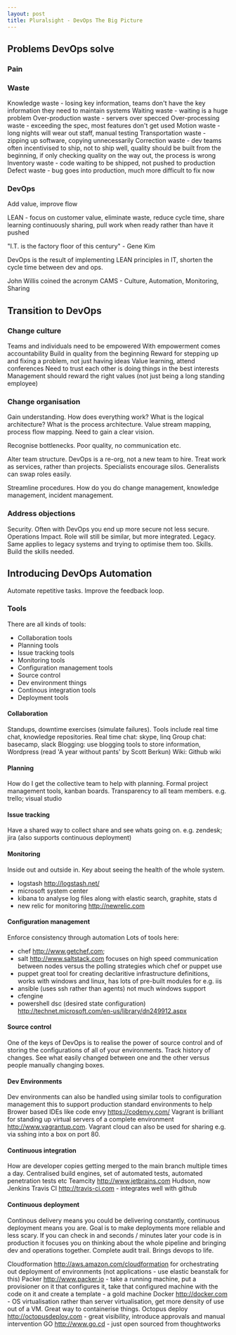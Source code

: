 ```yaml
---
layout: post
title: Pluralsight - DevOps The Big Picture
---
```

## Problems DevOps solve

### Pain

### Waste

Knowledge waste - losing key information, teams don't have the key information they need to maintain systems
Waiting waste - waiting is a huge problem
Over-production waste - servers over specced
Over-processing waste - exceeding the spec, most features don't get used
Motion waste - long nights will wear out staff, manual testing
Transportation waste - zipping up software, copying unnecessarily
Correction waste - dev teams often incentivised to ship, not to ship well, quality should be built from the beginning, if only checking quality on the way out, the process is wrong
Inventory waste - code waiting to be shipped, not pushed to production
Defect waste - bug goes into production, much more difficult to fix now

### DevOps

Add value, improve flow

LEAN - focus on customer value, eliminate waste, reduce cycle time, share learning continuously sharing, pull work when ready rather than have it pushed

"I.T. is the factory floor of this century" - Gene Kim

DevOps is the result of implementing LEAN principles in IT, shorten the cycle time between dev and ops.

John Willis coined the acronym CAMS - Culture, Automation, Monitoring, Sharing

## Transition to DevOps

### Change culture

Teams and individuals need to be empowered
With empowerment comes accountability
Build in quality from the beginning
Reward for stepping up and fixing a problem, not just having ideas
Value learning, attend conferences
Need to trust each other is doing things in the best interests
Management should reward the right values (not just being a long standing employee)

### Change organisation

Gain understanding. How does everything work? What is the logical architecture? What is the process architecture. 
Value stream mapping, process flow mapping.
Need to gain a clear vision.

Recognise bottlenecks. Poor quality, no communication etc.

Alter team structure. DevOps is a re-org, not a new team to hire. Treat work as services, rather than projects. Specialists encourage silos. Generalists can swap roles easily.

Streamline procedures. How do you do change management, knowledge management, incident management.

### Address objections

Security. Often with DevOps you end up more secure not less secure. 
Operations Impact. Role will still be similar, but more integrated.
Legacy. Same applies to legacy systems and trying to optimise them too.
Skills. Build the skills needed.

## Introducing DevOps Automation

Automate repetitive tasks. Improve the feedback loop. 

### Tools

There are all kinds of tools:
* Collaboration tools
* Planning tools
* Issue tracking tools
* Monitoring tools
* Configuration management tools
* Source control
* Dev environment things
* Continous integration tools
* Deployment tools

#### Collaboration

Standups, downtime exercises (simulate failures).
Tools include real time chat, knowledge repositories.
Real time chat: skype, linq
Group chat: basecamp, slack
Blogging: use blogging tools to store information, Wordpress (read 'A year without pants' by Scott Berkun)
Wiki: Github wiki

#### Planning

How do I get the collective team to help with planning. Formal project management tools, kanban boards. Transparency to all team members.
e.g. trello; visual studio

#### Issue tracking

Have a shared way to collect share and see whats going on.
e.g. zendesk; jira (also supports continuous deployment)

#### Monitoring

Inside out and outside in. Key about seeing the health of the whole system. 
* logstash <http://logstash.net/>
* microsoft system center
* kibana to analyse log files along with elastic search, graphite, stats d
* new relic for monitoring <http://newrelic.com>

#### Configuration management

Enforce consistency through automation
Lots of tools here:
* chef <http://www.getchef.com>; 
* salt <http://www.saltstack.com> focuses on high speed communication between nodes versus the polling strategies which chef or puppet use
* puppet great tool for creating declaritive infrastructure definitions, works with windows and linux, has lots of pre-built modules for e.g. iis
* ansible (uses ssh rather than agents) not much windows support
* cfengine
* powershell dsc (desired state configuration) <http://technet.microsoft.com/en-us/library/dn249912.aspx>

#### Source control

One of the keys of DevOps is to realise the power of source control and of storing the configurations of all of your environments. Track history of changes. See what easily changed between one and the other versus people manually changing boxes.

#### Dev Environments

Dev environments can also be handled using similar tools to configuration management this to support production standard environments to help 
Brower based IDEs like code envy <https://codenvy.com/>
Vagrant is brilliant for standing up virtual servers of a complete environment <http://www.vagrantup.com>. Vagrant cloud can also be used for sharing e.g. via sshing into a box on port 80. 

#### Continuous integration

How are developer copies getting merged to the main branch multiple times a day. 
Centralised build engines, set of automated tests, automated penetration tests etc
Teamcity <http://www.jetbrains.com>
Hudson, now Jenkins
Travis CI <http://travis-ci.com> - integrates well with github

#### Continuous deployment

Continous delivery means you could be delivering constantly, continuous deployment means you are. Goal is to make deployments more reliable and less scary. If you can check in and seconds / minutes later your code is in production it focuses you on thinking about the whole pipeline and bringing dev and operations together. Complete audit trail.
Brings devops to life.

Cloudformation <http://aws.amazon.com/cloudformation> for orchestrating out deployment of environments (not applications - use elastic beanstalk for this)
Packer <http://www.packer.io> - take a running machine, put a provisioner on it that configures it, take that configured machine with the code on it and create a template - a gold machine
Docker <http://docker.com> - OS virtualisation rather than server virtualisation, get more density of use out of a VM. Great way to containerise things.
Octopus deploy <http://octopusdeploy.com> - great visibility, introduce approvals and manual intervention
GO <http://www.go.cd> - just open sourced from thoughtworks












